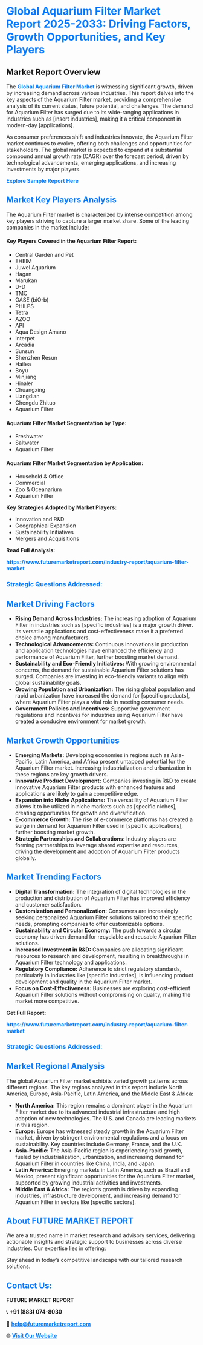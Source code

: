 <h1 style="color: #007BFF;">Global Aquarium Filter Market Report 2025-2033: Driving Factors, Growth Opportunities, and Key Players</h1>

<section id="overview">
<h2>Market Report Overview</h2>
<p>The <a href="https://www.futuremarketreport.com/industry-report/aquarium-filter-market" style="color: #007BFF; text-decoration: none;"><strong>Global Aquarium Filter Market</strong></a> is witnessing significant growth, driven by increasing demand across various industries. This report delves into the key aspects of the Aquarium Filter market, providing a comprehensive analysis of its current status, future potential, and challenges. The demand for Aquarium Filter has surged due to its wide-ranging applications in industries such as [insert industries], making it a critical component in modern-day [applications].</p>
<p>As consumer preferences shift and industries innovate, the Aquarium Filter market continues to evolve, offering both challenges and opportunities for stakeholders. The global market is expected to expand at a substantial compound annual growth rate (CAGR) over the forecast period, driven by technological advancements, emerging applications, and increasing investments by major players.</p>
</section>

<section id="overview">
<p><a href="https://www.futuremarketreport.com/request-sample/reportId=110299" style="color: #007BFF; text-decoration: none;"><strong>Explore Sample Report Here</strong></a></p>
</section>

<section id="key-players">
<h2 style="color: #007BFF;">Market Key Players Analysis</h2>
<p>The Aquarium Filter market is characterized by intense competition among key players striving to capture a larger market share. Some of the leading companies in the market include:</p>
<h4>Key Players Covered in the Aquarium Filter Report:</h4>
<ul><li>Central Garden and Pet</li><li>EHEIM</li><li>Juwel Aquarium</li><li>Hagan</li><li>Marukan</li><li>D-D</li><li>TMC</li><li>OASE (biOrb)</li><li>PHILPS</li><li>Tetra</li><li>AZOO</li><li>API</li><li>Aqua Design Amano</li><li>Interpet</li><li>Arcadia</li><li>Sunsun</li><li>Shenzhen Resun</li><li>Hailea</li><li>Boyu</li><li>Minjiang</li><li>Hinaler</li><li>Chuangxing</li><li>Liangdian</li><li>Chengdu Zhituo</li><li>Aquarium Filter</li></ul>
<h4>Aquarium Filter Market Segmentation by Type:</h4>
<ul><li>Freshwater</li><li>Saltwater</li><li>Aquarium Filter</li></ul>

<h4>Aquarium Filter Market Segmentation by Application:</h4>
<ul><li>Household &amp; Office</li><li>Commercial</li><li>Zoo &amp; Oceanarium</li><li>Aquarium Filter</li></ul>
<p><strong>Key Strategies Adopted by Market Players:</strong></p>
<ul>
<li>Innovation and R&D</li>
<li>Geographical Expansion</li>
<li>Sustainability Initiatives</li>
<li>Mergers and Acquisitions</li>
</ul>
</section>

<section>
<p><strong>Read Full Analysis: </strong></p><a href="https://www.futuremarketreport.com/industry-report/aquarium-filter-market" style="color: #007BFF; text-decoration: none;"><strong>https://www.futuremarketreport.com/industry-report/aquarium-filter-market</strong></a>
<h3 style="color: #007BFF;">Strategic Questions Addressed:</h3>
</section>

<section id="driving-factors">
<h2 style="color: #007BFF;">Market Driving Factors</h2>
<ul>
<li><strong>Rising Demand Across Industries:</strong> The increasing adoption of Aquarium Filter in industries such as [specific industries] is a major growth driver. Its versatile applications and cost-effectiveness make it a preferred choice among manufacturers.</li>
<li><strong>Technological Advancements:</strong> Continuous innovations in production and application technologies have enhanced the efficiency and performance of Aquarium Filter, further boosting market demand.</li>
<li><strong>Sustainability and Eco-Friendly Initiatives:</strong> With growing environmental concerns, the demand for sustainable Aquarium Filter solutions has surged. Companies are investing in eco-friendly variants to align with global sustainability goals.</li>
<li><strong>Growing Population and Urbanization:</strong> The rising global population and rapid urbanization have increased the demand for [specific products], where Aquarium Filter plays a vital role in meeting consumer needs.</li>
<li><strong>Government Policies and Incentives:</strong> Supportive government regulations and incentives for industries using Aquarium Filter have created a conducive environment for market growth.</li>
</ul>
</section>

<section id="growth-opportunities">
<h2 style="color: #007BFF;">Market Growth Opportunities</h2>
<ul>
<li><strong>Emerging Markets:</strong> Developing economies in regions such as Asia-Pacific, Latin America, and Africa present untapped potential for the Aquarium Filter market. Increasing industrialization and urbanization in these regions are key growth drivers.</li>
<li><strong>Innovative Product Development:</strong> Companies investing in R&D to create innovative Aquarium Filter products with enhanced features and applications are likely to gain a competitive edge.</li>
<li><strong>Expansion into Niche Applications:</strong> The versatility of Aquarium Filter allows it to be utilized in niche markets such as [specific niches], creating opportunities for growth and diversification.</li>
<li><strong>E-commerce Growth:</strong> The rise of e-commerce platforms has created a surge in demand for Aquarium Filter used in [specific applications], further boosting market growth.</li>
<li><strong>Strategic Partnerships and Collaborations:</strong> Industry players are forming partnerships to leverage shared expertise and resources, driving the development and adoption of Aquarium Filter products globally.</li>
</ul>
</section>

<section id="trending-factors">
<h2 style="color: #007BFF;">Market Trending Factors</h2>
<ul>
<li><strong>Digital Transformation:</strong> The integration of digital technologies in the production and distribution of Aquarium Filter has improved efficiency and customer satisfaction.</li>
<li><strong>Customization and Personalization:</strong> Consumers are increasingly seeking personalized Aquarium Filter solutions tailored to their specific needs, prompting companies to offer customizable options.</li>
<li><strong>Sustainability and Circular Economy:</strong> The push towards a circular economy has driven demand for recyclable and reusable Aquarium Filter solutions.</li>
<li><strong>Increased Investment in R&D:</strong> Companies are allocating significant resources to research and development, resulting in breakthroughs in Aquarium Filter technology and applications.</li>
<li><strong>Regulatory Compliance:</strong> Adherence to strict regulatory standards, particularly in industries like [specific industries], is influencing product development and quality in the Aquarium Filter market.</li>
<li><strong>Focus on Cost-Effectiveness:</strong> Businesses are exploring cost-efficient Aquarium Filter solutions without compromising on quality, making the market more competitive.</li>
</ul>
</section>

<section>
<p><strong>Get Full Report: </strong></p><a href="https://www.futuremarketreport.com/industry-report/aquarium-filter-market" style="color: #007BFF; text-decoration: none;"><strong>https://www.futuremarketreport.com/industry-report/aquarium-filter-market</strong></a>
<h3 style="color: #007BFF;">Strategic Questions Addressed:</h3>
</section>


<section id="regional-analysis">
<h2 style="color: #007BFF;">Market Regional Analysis</h2>
<p>The global Aquarium Filter market exhibits varied growth patterns across different regions. The key regions analyzed in this report include North America, Europe, Asia-Pacific, Latin America, and the Middle East & Africa:</p>
<ul>
<li><strong>North America:</strong> This region remains a dominant player in the Aquarium Filter market due to its advanced industrial infrastructure and high adoption of new technologies. The U.S. and Canada are leading markets in this region.</li>
<li><strong>Europe:</strong> Europe has witnessed steady growth in the Aquarium Filter market, driven by stringent environmental regulations and a focus on sustainability. Key countries include Germany, France, and the U.K.</li>
<li><strong>Asia-Pacific:</strong> The Asia-Pacific region is experiencing rapid growth, fueled by industrialization, urbanization, and increasing demand for Aquarium Filter in countries like China, India, and Japan.</li>
<li><strong>Latin America:</strong> Emerging markets in Latin America, such as Brazil and Mexico, present significant opportunities for the Aquarium Filter market, supported by growing industrial activities and investments.</li>
<li><strong>Middle East & Africa:</strong> The region’s growth is driven by expanding industries, infrastructure development, and increasing demand for Aquarium Filter in sectors like [specific sectors].</li>
</ul>
</section>

<footer>
<h2 style="color: #007BFF;">About FUTURE MARKET REPORT</h2>
<p>We are a trusted name in market research and advisory services, delivering actionable insights and strategic support to businesses across diverse industries. Our expertise lies in offering:</p>

<p>Stay ahead in today’s competitive landscape with our tailored research solutions.</p>

<h2 style="color: #007BFF;">Contact Us:</h2>
<p><strong>FUTURE MARKET REPORT</strong></p>
<p>📞 <strong>+91 (883) 074-8030</strong></p>
<p>📧 <strong><a href="mailto:help@futuremarketreport.com" style="color: #007BFF;">help@futuremarketreport.com</a></strong></p>
<p>🌐 <strong><a href="https://www.futuremarketreport.com/" style="color: #007BFF;">Visit Our Website</a></strong></p>
</footer>